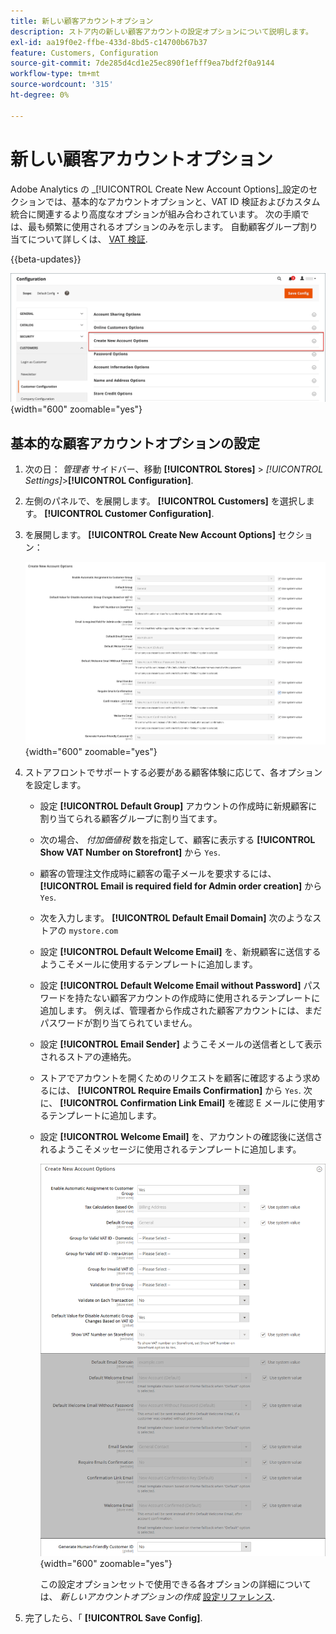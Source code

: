 ```yaml
---
title: 新しい顧客アカウントオプション
description: ストア内の新しい顧客アカウントの設定オプションについて説明します。
exl-id: aa19f0e2-ffbe-433d-8bd5-c14700b67b37
feature: Customers, Configuration
source-git-commit: 7de285d4cd1e25ec890f1efff9ea7bdf2f0a9144
workflow-type: tm+mt
source-wordcount: '315'
ht-degree: 0%

---
```


# 新しい顧客アカウントオプション

Adobe Analytics の _[!UICONTROL Create New Account Options]_設定のセクションでは、基本的なアカウントオプションと、VAT ID 検証およびカスタム統合に関連するより高度なオプションが組み合わされています。 次の手順では、最も頻繁に使用されるオプションのみを示します。 自動顧客グループ割り当てについて詳しくは、 [VAT 検証](../stores-purchase/vat.md).

{{beta-updates}}

![新しいアカウントオプションの作成](assets/customer-configuration-create-new-account-options.png){width="600" zoomable="yes"}

## 基本的な顧客アカウントオプションの設定

1. 次の日： _管理者_ サイドバー、移動 **[!UICONTROL Stores]** > _[!UICONTROL Settings]_>**[!UICONTROL Configuration]**.

1. 左側のパネルで、を展開します。 **[!UICONTROL Customers]** を選択します。 **[!UICONTROL Customer Configuration]**.

1. を展開します。 **[!UICONTROL Create New Account Options]** セクション：

   ![新しいアカウントオプションの作成のデフォルト設定](../configuration-reference/customers/assets/customer-configuration-create-new-account-options.png){width="600" zoomable="yes"}

1. ストアフロントでサポートする必要がある顧客体験に応じて、各オプションを設定します。

   - 設定 **[!UICONTROL Default Group]** アカウントの作成時に新規顧客に割り当てられる顧客グループに割り当てます。

   - 次の場合、 _付加価値税_ 数を指定して、顧客に表示する **[!UICONTROL Show VAT Number on Storefront]** から `Yes`.

   - 顧客の管理注文作成時に顧客の電子メールを要求するには、 **[!UICONTROL Email is required field for Admin order creation]** から `Yes`.

   - 次を入力します。 **[!UICONTROL Default Email Domain]** 次のようなストアの `mystore.com`

   - 設定 **[!UICONTROL Default Welcome Email]** を、新規顧客に送信するようこそメールに使用するテンプレートに追加します。

   - 設定 **[!UICONTROL Default Welcome Email without Password]** パスワードを持たない顧客アカウントの作成時に使用されるテンプレートに追加します。 例えば、管理者から作成された顧客アカウントには、まだパスワードが割り当てられていません。

   - 設定 **[!UICONTROL Email Sender]** ようこそメールの送信者として表示されるストアの連絡先。

   - ストアでアカウントを開くためのリクエストを顧客に確認するよう求めるには、 **[!UICONTROL Require Emails Confirmation]** から `Yes`. 次に、 **[!UICONTROL Confirmation Link Email]** を確認 E メールに使用するテンプレートに追加します。

   - 設定 **[!UICONTROL Welcome Email]** を、アカウントの確認後に送信されるようこそメッセージに使用されるテンプレートに追加します。

     ![VAT を有効にした新規アカウントオプションの作成](../configuration-reference/customers/assets/customer-configuration-create-new-account-options-vat.png){width="600" zoomable="yes"}

     この設定オプションセットで使用できる各オプションの詳細については、 _新しいアカウントオプションの作成_ [設定リファレンス](../configuration-reference/customers/customer-configuration.md).

1. 完了したら、「 **[!UICONTROL Save Config]**.
